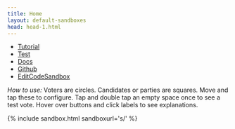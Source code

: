 ```yaml
---
title: Home
layout: default-sandboxes
head: head-1.html
---
```


* [Tutorial](./tutorial/)
* [Test](./dist/test/)
* [Docs](./docs/)
* [Github](https://github.com/paretoman/votekit)
* [EditCodeSandbox](https://codesandbox.io/s/github/paretoman/votekit)

*How to use:* Voters are circles. Candidates or parties are squares. Move and tap these to configure. Tap and double tap an empty space once to see a test vote. Hover over buttons and click labels to see explanations.

{% include sandbox.html sandboxurl='s/' %}
